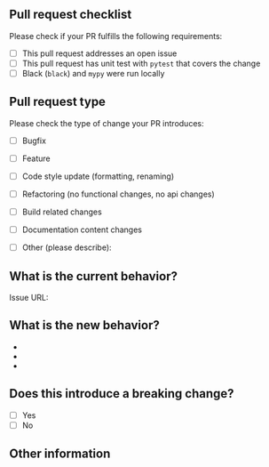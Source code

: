 ## Pull request checklist

Please check if your PR fulfills the following requirements:
- [ ] This pull request addresses an open issue
- [ ] This pull request has unit test with `pytest` that covers the change
- [ ] Black (`black`) and `mypy` were run locally

## Pull request type

<!-- Please try to limit your pull request to one type, submit multiple pull
requests if needed. --> 

Please check the type of change your PR introduces:
- [ ] Bugfix
- [ ] Feature
- [ ] Code style update (formatting, renaming)
- [ ] Refactoring (no functional changes, no api changes)
- [ ] Build related changes
- [ ] Documentation content changes
- [ ] Other (please describe): 


## What is the current behavior?
<!-- Please describe the current behavior that you are modifying. -->


<!-- Issues are required for both bug fixes and features. -->
Issue URL: 


## What is the new behavior?
<!-- Please describe the behavior or changes being added by this PR. -->

-
-
-

## Does this introduce a breaking change?

- [ ] Yes
- [ ] No

<!-- If this introduces a breaking change, please describe the impact and
migration path for existing applications below. -->


## Other information

<!-- Any other information that is important to this PR. -->
